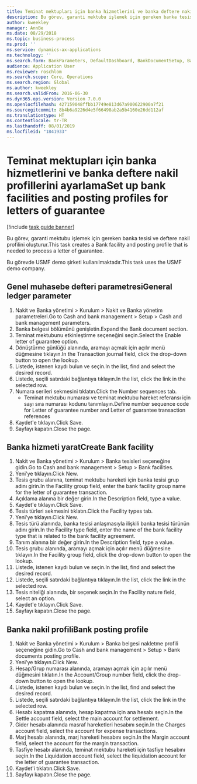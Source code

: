 ```yaml
---
title: Teminat mektupları için banka hizmetlerini ve banka deftere nakil profillerini ayarlama
description: Bu görev, garanti mektubu işlemek için gereken banka tesisi ve deftere nakil profilini oluşturur.
author: kweekley
manager: AnnBe
ms.date: 08/29/2018
ms.topic: business-process
ms.prod: ''
ms.service: dynamics-ax-applications
ms.technology: ''
ms.search.form: BankParameters, DefaultDashboard, BankDocumentSetup, BankDocumentPosting
audience: Application User
ms.reviewer: roschlom
ms.search.scope: Core, Operations
ms.search.region: Global
ms.author: kweekley
ms.search.validFrom: 2016-06-30
ms.dyn365.ops.version: Version 7.0.0
ms.openlocfilehash: 427159048ffbb17749e813d67a900622900a7f21
ms.sourcegitcommit: 8b4b6a9226d4e5f66498ab2a5b4160e26dd112af
ms.translationtype: HT
ms.contentlocale: tr-TR
ms.lasthandoff: 08/01/2019
ms.locfileid: "1841933"
---
```

# <a name="set-up-bank-facilities-and-posting-profiles-for-letters-of-guarantee"></a><span data-ttu-id="caae8-103">Teminat mektupları için banka hizmetlerini ve banka deftere nakil profillerini ayarlama</span><span class="sxs-lookup"><span data-stu-id="caae8-103">Set up bank facilities and posting profiles for letters of guarantee</span></span>

[!include [task guide banner](../../includes/task-guide-banner.md)]

<span data-ttu-id="caae8-104">Bu görev, garanti mektubu işlemek için gereken banka tesisi ve deftere nakil profilini oluşturur.</span><span class="sxs-lookup"><span data-stu-id="caae8-104">This task creates a Bank facility and posting profile that is needed to process a letter of guarantee.</span></span>



<span data-ttu-id="caae8-105">Bu görevde USMF demo şirketi kullanılmaktadır.</span><span class="sxs-lookup"><span data-stu-id="caae8-105">This task uses the USMF demo company.</span></span> 




## <a name="general-ledger-parameter"></a><span data-ttu-id="caae8-106">Genel muhasebe defteri parametresi</span><span class="sxs-lookup"><span data-stu-id="caae8-106">General ledger parameter</span></span>
1. <span data-ttu-id="caae8-107">Nakit ve Banka yönetimi > Kurulum > Nakit ve Banka yönetim parametreleri.</span><span class="sxs-lookup"><span data-stu-id="caae8-107">Go to Cash and bank management > Setup > Cash and bank management parameters.</span></span>
2. <span data-ttu-id="caae8-108">Banka belgesi bölümünü genişletin.</span><span class="sxs-lookup"><span data-stu-id="caae8-108">Expand the Bank document section.</span></span>
3. <span data-ttu-id="caae8-109">Teminat mektubunu etkinleştirme seçeneğini seçin.</span><span class="sxs-lookup"><span data-stu-id="caae8-109">Select the Enable letter of guarantee option.</span></span>
4. <span data-ttu-id="caae8-110">Dönüştürme günlüğü alanında, aramayı açmak için açılır menü düğmesine tıklayın.</span><span class="sxs-lookup"><span data-stu-id="caae8-110">In the Transaction journal field, click the drop-down button to open the lookup.</span></span>
5. <span data-ttu-id="caae8-111">Listede, istenen kaydı bulun ve seçin.</span><span class="sxs-lookup"><span data-stu-id="caae8-111">In the list, find and select the desired record.</span></span>
6. <span data-ttu-id="caae8-112">Listede, seçili satırdaki bağlantıya tıklayın.</span><span class="sxs-lookup"><span data-stu-id="caae8-112">In the list, click the link in the selected row.</span></span>
7. <span data-ttu-id="caae8-113">Numara serileri sekmesini tıklatın.</span><span class="sxs-lookup"><span data-stu-id="caae8-113">Click the Number sequences tab.</span></span>
    * <span data-ttu-id="caae8-114">Teminat mektubu numarası ve teminat mektubu hareket referansı için sayı sıra numarası kodunu tanımlayın.</span><span class="sxs-lookup"><span data-stu-id="caae8-114">Define number sequence code for Letter of guarantee number and Letter of guarantee transaction references</span></span>  
8. <span data-ttu-id="caae8-115">Kaydet'e tıklayın.</span><span class="sxs-lookup"><span data-stu-id="caae8-115">Click Save.</span></span>
9. <span data-ttu-id="caae8-116">Sayfayı kapatın.</span><span class="sxs-lookup"><span data-stu-id="caae8-116">Close the page.</span></span>

## <a name="create-bank-facility"></a><span data-ttu-id="caae8-117">Banka hizmeti yarat</span><span class="sxs-lookup"><span data-stu-id="caae8-117">Create Bank facility</span></span>
1. <span data-ttu-id="caae8-118">Nakit ve Banka yönetimi > Kurulum > Banka tesisleri seçeneğine gidin.</span><span class="sxs-lookup"><span data-stu-id="caae8-118">Go to Cash and bank management > Setup > Bank facilities.</span></span>
2. <span data-ttu-id="caae8-119">Yeni'ye tıklayın.</span><span class="sxs-lookup"><span data-stu-id="caae8-119">Click New.</span></span>
3. <span data-ttu-id="caae8-120">Tesis grubu alanına, teminat mektubu hareketi için banka tesisi grup adını girin.</span><span class="sxs-lookup"><span data-stu-id="caae8-120">In the Facility group field, enter the bank facility group name for the letter of guarantee transaction.</span></span>
4. <span data-ttu-id="caae8-121">Açıklama alanına bir değer girin.</span><span class="sxs-lookup"><span data-stu-id="caae8-121">In the Description field, type a value.</span></span>
5. <span data-ttu-id="caae8-122">Kaydet'e tıklayın.</span><span class="sxs-lookup"><span data-stu-id="caae8-122">Click Save.</span></span>
6. <span data-ttu-id="caae8-123">Tesis türleri sekmesini tıklatın.</span><span class="sxs-lookup"><span data-stu-id="caae8-123">Click the Facility types tab.</span></span>
7. <span data-ttu-id="caae8-124">Yeni'ye tıklayın.</span><span class="sxs-lookup"><span data-stu-id="caae8-124">Click New.</span></span>
8. <span data-ttu-id="caae8-125">Tesis türü alanında, banka tesisi anlaşmasıyla ilişkili banka tesisi türünün adını girin.</span><span class="sxs-lookup"><span data-stu-id="caae8-125">In the Facility type field, enter the name of the bank facility type that is related to the bank facility agreement.</span></span>
9. <span data-ttu-id="caae8-126">Tanım alanına bir değer girin.</span><span class="sxs-lookup"><span data-stu-id="caae8-126">In the Description field, type a value.</span></span>
10. <span data-ttu-id="caae8-127">Tesis grubu alanında, aramayı açmak için açılır menü düğmesine tıklayın.</span><span class="sxs-lookup"><span data-stu-id="caae8-127">In the Facility group field, click the drop-down button to open the lookup.</span></span>
11. <span data-ttu-id="caae8-128">Listede, istenen kaydı bulun ve seçin.</span><span class="sxs-lookup"><span data-stu-id="caae8-128">In the list, find and select the desired record.</span></span>
12. <span data-ttu-id="caae8-129">Listede, seçili satırdaki bağlantıya tıklayın.</span><span class="sxs-lookup"><span data-stu-id="caae8-129">In the list, click the link in the selected row.</span></span>
13. <span data-ttu-id="caae8-130">Tesis niteliği alanında, bir seçenek seçin.</span><span class="sxs-lookup"><span data-stu-id="caae8-130">In the Facility nature field, select an option.</span></span>
14. <span data-ttu-id="caae8-131">Kaydet'e tıklayın.</span><span class="sxs-lookup"><span data-stu-id="caae8-131">Click Save.</span></span>
15. <span data-ttu-id="caae8-132">Sayfayı kapatın.</span><span class="sxs-lookup"><span data-stu-id="caae8-132">Close the page.</span></span>

## <a name="bank-posting-profile"></a><span data-ttu-id="caae8-133">Banka nakil profili</span><span class="sxs-lookup"><span data-stu-id="caae8-133">Bank posting profile</span></span>
1. <span data-ttu-id="caae8-134">Nakit ve Banka yönetimi > Kurulum > Banka belgesi nakletme profili seçeneğine gidin.</span><span class="sxs-lookup"><span data-stu-id="caae8-134">Go to Cash and bank management > Setup > Bank documents posting profile.</span></span>
2. <span data-ttu-id="caae8-135">Yeni'ye tıklayın.</span><span class="sxs-lookup"><span data-stu-id="caae8-135">Click New.</span></span>
3. <span data-ttu-id="caae8-136">Hesap/Grup numarası alanında, aramayı açmak için açılır menü düğmesini tıklatın.</span><span class="sxs-lookup"><span data-stu-id="caae8-136">In the Account/Group number field, click the drop-down button to open the lookup.</span></span>
4. <span data-ttu-id="caae8-137">Listede, istenen kaydı bulun ve seçin.</span><span class="sxs-lookup"><span data-stu-id="caae8-137">In the list, find and select the desired record.</span></span>
5. <span data-ttu-id="caae8-138">Listede, seçili satırdaki bağlantıya tıklayın.</span><span class="sxs-lookup"><span data-stu-id="caae8-138">In the list, click the link in the selected row.</span></span>
6. <span data-ttu-id="caae8-139">Hesabı kapatma alanında, hesap kapatma için ana hesabı seçin.</span><span class="sxs-lookup"><span data-stu-id="caae8-139">In the Settle account field, select the main account for settlement.</span></span>
7. <span data-ttu-id="caae8-140">Gider hesabı alanında masraf hareketleri hesabını seçin.</span><span class="sxs-lookup"><span data-stu-id="caae8-140">In the Charges account field, select the account for expense transactions.</span></span>
8. <span data-ttu-id="caae8-141">Marj hesabı alanında, marj hareketi hesabını seçin.</span><span class="sxs-lookup"><span data-stu-id="caae8-141">In the Margin account field, select the account for the margin transaction.</span></span>
9. <span data-ttu-id="caae8-142">Tasfiye hesabı alanında, teminat mektubu hareketi için tasfiye hesabını seçin.</span><span class="sxs-lookup"><span data-stu-id="caae8-142">In the Liquidation account field, select the liquidation account for the letter of guarantee transaction.</span></span> 
10. <span data-ttu-id="caae8-143">Kaydet'i tıklatın.</span><span class="sxs-lookup"><span data-stu-id="caae8-143">Click Save.</span></span>
11. <span data-ttu-id="caae8-144">Sayfayı kapatın.</span><span class="sxs-lookup"><span data-stu-id="caae8-144">Close the page.</span></span>

